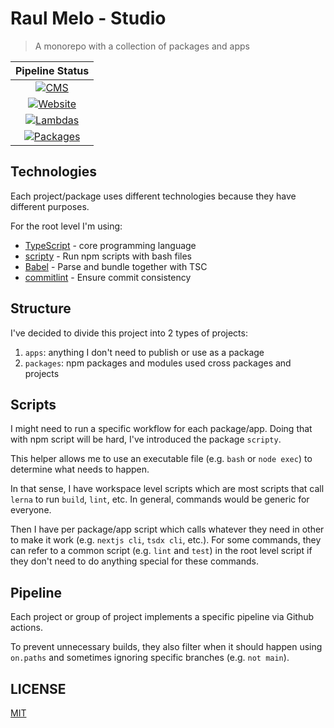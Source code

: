 # Raul Melo - Studio

> A monorepo with a collection of packages and apps

|                                                                                Pipeline Status                                                                                |
| :---------------------------------------------------------------------------------------------------------------------------------------------------------------------------: |
| [![CMS](https://github.com/raulfdm/raulmelo-studio/actions/workflows/cms-deploy.yml/badge.svg)](https://github.com/raulfdm/raulmelo-studio/actions/workflows/cms-deploy.yml)  |
|  [![Website](https://github.com/raulfdm/raulmelo-studio/actions/workflows/website.yml/badge.svg)](https://github.com/raulfdm/raulmelo-studio/actions/workflows/website.yml)   |
|  [![Lambdas](https://github.com/raulfdm/raulmelo-studio/actions/workflows/lambdas.yml/badge.svg)](https://github.com/raulfdm/raulmelo-studio/actions/workflows/lambdas.yml)   |
| [![Packages](https://github.com/raulfdm/raulmelo-studio/actions/workflows/packages.yml/badge.svg)](https://github.com/raulfdm/raulmelo-studio/actions/workflows/packages.yml) |

## Technologies

Each project/package uses different technologies because they have different purposes.

For the root level I'm using:

- [TypeScript](https://www.typescriptlang.org/) - core programming language
- [scripty](https://www.npmjs.com/package/scripty) - Run npm scripts with bash files
- [Babel](https://babeljs.io/) - Parse and bundle together with TSC
- [commitlint](https://commitlint.js.org/#/) - Ensure commit consistency

## Structure

I've decided to divide this project into 2 types of projects:

1. `apps`: anything I don't need to publish or use as a package
1. `packages`: npm packages and modules used cross packages and projects

## Scripts

I might need to run a specific workflow for each package/app. Doing that with npm script will be hard, I've introduced the package `scripty`.

This helper allows me to use an executable file (e.g. `bash` or `node exec`) to determine what needs to happen.

In that sense, I have workspace level scripts which are most scripts that call `lerna` to run `build`, `lint`, etc. In general, commands would be generic for everyone.

Then I have per package/app script which calls whatever they need in other to make it work (e.g. `nextjs cli`, `tsdx cli`, etc.). For some commands, they can refer to a common script (e.g. `lint` and `test`) in the root level script if they don't need to do anything special for these commands.

## Pipeline

Each project or group of project implements a specific pipeline via Github actions.

To prevent unnecessary builds, they also filter when it should happen using `on.paths` and sometimes ignoring specific branches (e.g. `not main`).

## LICENSE

[MIT](./LICENSE)
